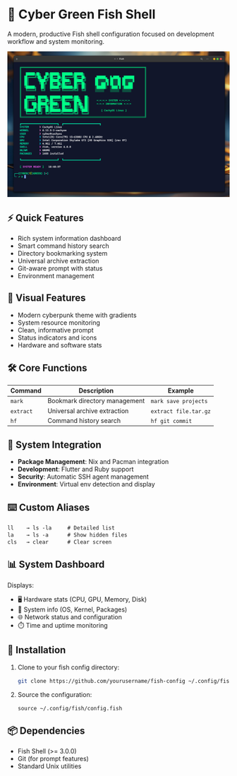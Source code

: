 # 🌿 Cyber Green Fish Shell

A modern, productive Fish shell configuration focused on development workflow and system monitoring.

![Fish Shell Preview](./assets/images/image2.png)

## ⚡ Quick Features

- Rich system information dashboard
- Smart command history search
- Directory bookmarking system
- Universal archive extraction
- Git-aware prompt with status
- Environment management

## 🎨 Visual Features

- Modern cyberpunk theme with gradients
- System resource monitoring
- Clean, informative prompt
- Status indicators and icons
- Hardware and software stats

## 🛠 Core Functions

| Command    | Description                          | Example                |
|------------|--------------------------------------|------------------------|
| `mark`     | Bookmark directory management        | `mark save projects`   |
| `extract`  | Universal archive extraction         | `extract file.tar.gz`  |
| `hf`       | Command history search               | `hf git commit`        |

## 🔧 System Integration

- **Package Management**: Nix and Pacman integration
- **Development**: Flutter and Ruby support
- **Security**: Automatic SSH agent management
- **Environment**: Virtual env detection and display

## ⌨️ Custom Aliases

```fish
ll    → ls -la     # Detailed list
la    → ls -a      # Show hidden files
cls   → clear      # Clear screen
```

## 📊 System Dashboard

Displays:
- 🖥️ Hardware stats (CPU, GPU, Memory, Disk)
- 🔧 System info (OS, Kernel, Packages)
- 🌐 Network status and configuration
- ⏱️ Time and uptime monitoring

## 🚀 Installation

1. Clone to your fish config directory:
   ```bash
   git clone https://github.com/yourusername/fish-config ~/.config/fish
   ```
2. Source the configuration:
   ```fish
   source ~/.config/fish/config.fish
   ```

## 📦 Dependencies

- Fish Shell (>= 3.0.0)
- Git (for prompt features)
- Standard Unix utilities

